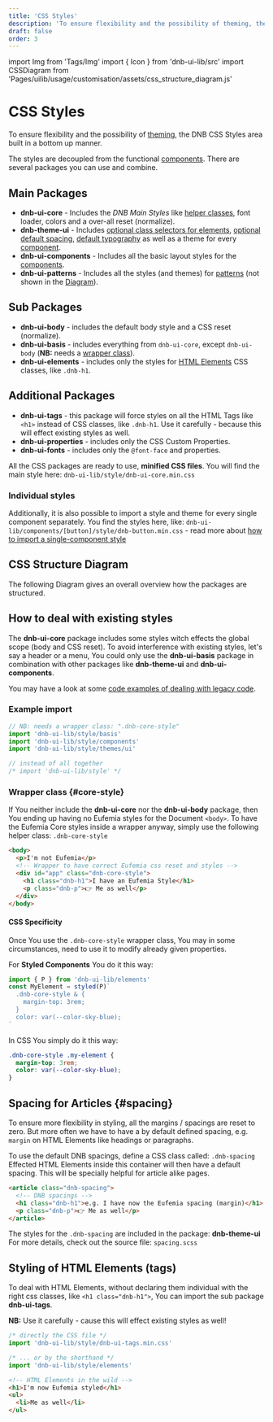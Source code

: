 ```yaml
---
title: 'CSS Styles'
description: 'To ensure flexibility and the possibility of theming, the DNB CSS Styles area built as flexible packages you can import and combine.'
draft: false
order: 3
---
```


import Img from 'Tags/Img'
import { Icon } from 'dnb-ui-lib/src'
import CSSDiagram from 'Pages/uilib/usage/customisation/assets/css_structure_diagram.js'

# CSS Styles

To ensure flexibility and the possibility of [theming](/uilib/usage/customisation/theming), the DNB CSS Styles area built in a bottom up manner.

The styles are decoupled from the functional [components](/uilib/components).
There are several packages you can use and combine.

## Main Packages

- **dnb-ui-core** - Includes the _DNB Main Styles_ like [helper classes](/uilib/helpers), font loader, colors and a over-all reset (normalize).
- **dnb-theme-ui** - Includes [optional class selectors for elements](/uilib/elements), [optional default spacing](#spacing), [default typography](/uilib/typography) as well as a theme for every [component](/uilib/components).
- **dnb-ui-components** - Includes all the basic layout styles for the [components](/uilib/components).
- **dnb-ui-patterns** - Includes all the styles (and themes) for [patterns](/uilib/patterns) (not shown in the [Diagram](#css-structure-diagram)).

## Sub Packages

- **dnb-ui-body** - includes the default body style and a CSS reset (normalize).
- **dnb-ui-basis** - includes everything from `dnb-ui-core`, except `dnb-ui-body` (**NB:** needs a [wrapper class](/uilib/usage/customisation/styling#core-style)).
- **dnb-ui-elements** - includes only the styles for [HTML Elements](/uilib/elements) CSS classes, like `.dnb-h1`.

## Additional Packages

- **dnb-ui-tags** - this package will force styles on all the HTML Tags like `<h1>` instead of CSS classes, like `.dnb-h1`. Use it carefully - because this will effect existing styles as well.
- **dnb-ui-properties** - includes only the CSS Custom Properties.
- **dnb-ui-fonts** - includes only the `@font-face` and properties.

All the CSS packages are ready to use, **minified CSS files**. You will find the main style here: `dnb-ui-lib/style/dnb-ui-core.min.css`

### Individual styles

Additionally, it is also possible to import a style and theme for every single component separately. You find the styles here, like: `dnb-ui-lib/components/[button]/style/dnb-button.min.css` - read more about [how to import a single-component style](/uilib/usage/customisation/consume-styles#single-component-only)

## CSS Structure Diagram

The following Diagram gives an overall overview how the packages are structured.

<div class="margin-bottom">
  <CSSDiagram />
</div>

## How to deal with existing styles

The **dnb-ui-core** package includes some styles witch effects the global scope (body and CSS reset). To avoid interference with existing styles, let's say a header or a menu, You could only use the **dnb-ui-basis** package in combination with other packages like **dnb-theme-ui** and **dnb-ui-components**.

You may have a look at some [code examples of dealing with legacy code](/uilib/usage/customisation/styling/legacy-styling).

### Example import

```js
// NB: needs a wrapper class: ".dnb-core-style"
import 'dnb-ui-lib/style/basis'
import 'dnb-ui-lib/style/components'
import 'dnb-ui-lib/style/themes/ui'

// instead of all together
/* import 'dnb-ui-lib/style' */
```

### Wrapper class {#core-style}

If You neither include the **dnb-ui-core** nor the **dnb-ui-body** package, then You ending up having no Eufemia styles for the Document `<body>`. To have the Eufemia Core styles inside a wrapper anyway, simply use the following helper class: `.dnb-core-style`

```html
<body>
  <p>I'm not Eufemia</p>
  <!-- Wrapper to have correct Eufemia css reset and styles -->
  <div id="app" class="dnb-core-style">
    <h1 class="dnb-h1">I have an Eufemia Style</h1>
    <p class="dnb-p">👉 Me as well</p>
  </div>
</body>
```

#### CSS Specificity

Once You use the `.dnb-core-style` wrapper class, You may in some circumstances, need to use it to modify already given properties.

For **Styled Components** You do it this way:

```jsx
import { P } from 'dnb-ui-lib/elements'
const MyElement = styled(P)`
  .dnb-core-style & {
    margin-top: 3rem;
  }
  color: var(--color-sky-blue);
`
```

In CSS You simply do it this way:

```css
.dnb-core-style .my-element {
  margin-top: 3rem;
  color: var(--color-sky-blue);
}
```

## Spacing for Articles {#spacing}

To ensure more flexibility in styling, all the margins / spacings are reset to zero. But more often we have to have a by default defined spacing, e.g. `margin` on HTML Elements like headings or paragraphs.

To use the default DNB spacings, define a CSS class called: `.dnb-spacing`
Effected HTML Elements inside this container will then have a default spacing. This will be specially helpful for article alike pages.

```html
<article class="dnb-spacing">
  <!-- DNB spacings -->
  <h1 class="dnb-h1">e.g. I have now the Eufemia spacing (margin)</h1>
  <p class="dnb-p">👉 Me as well</p>
</article>
```

The styles for the `.dnb-spacing` are included in the package: **dnb-theme-ui**
For more details, check out the source file: `spacing.scss`

## Styling of HTML Elements (tags)

To deal with HTML Elements, without declaring them individual with the right css classes, like `<h1 class="dnb-h1">`, You can import the sub package **dnb-ui-tags**.

**NB:** Use it carefully - cause this will effect existing styles as well!

```js
/* directly the CSS file */
import 'dnb-ui-lib/style/dnb-ui-tags.min.css'

/* ... or by the shorthand */
import 'dnb-ui-lib/style/elements'
```

```html
<!-- HTML Elements in the wild -->
<h1>I'm now Eufemia styled</h1>
<ul>
  <li>Me as well</li>
</ul>
```
